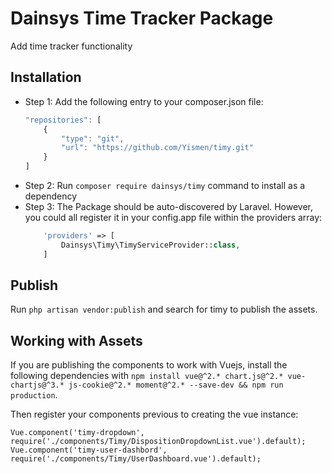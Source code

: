# Dainsys Time Tracker Package
Add time tracker functionality

## Installation
- Step 1: Add the following entry to your composer.json file:
    ```js
    "repositories": [
        {
            "type": "git",
            "url": "https://github.com/Yismen/timy.git"
        }
    ]
    ```
- Step 2: Run `composer require dainsys/timy` command to install as a dependency
- Step 3: The Package should be auto-discovered by Laravel. However, you could all register it in your config.app file within the providers array:
    ```php
        'providers' => [
            Dainsys\Timy\TimyServiceProvider::class,
        ]
    ```

## Publish
Run `php artisan vendor:publish` and search for timy to publish the assets.

## Working with Assets
If you are publishing the components to work with Vuejs, install the following dependencies with `npm install vue@^2.* chart.js@^2.* vue-chartjs@^3.* js-cookie@^2.* moment@^2.* --save-dev && npm run production`.

Then register your components previous to creating the vue instance:

`Vue.component('timy-dropdown', require('./components/Timy/DispositionDropdownList.vue').default);`
`Vue.component('timy-user-dashbord', require('./components/Timy/UserDashboard.vue').default);`